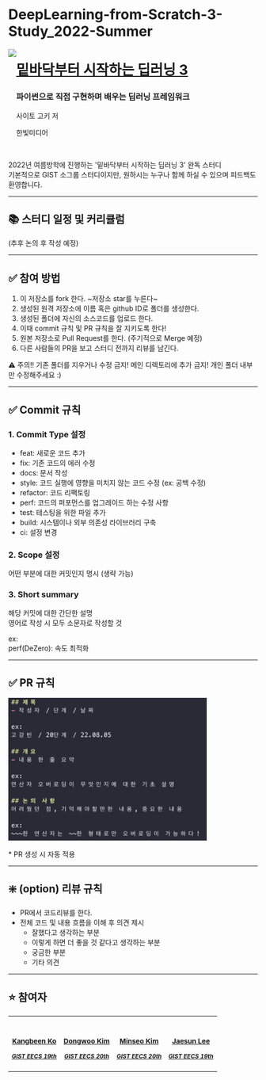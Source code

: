# DeepLearning-from-Scratch-3-Study_2022-Summer
<p>
<a href="http://www.yes24.com/Product/Goods/95343845">  
<img src="https://github.com/WegraLee/deep-learning-from-scratch-3/blob/master/cover.jpg" height="200" align=left></a>
  <a href="http://www.yes24.com/Product/Goods/95343845">
  <h1>밑바닥부터 시작하는 딥러닝 3</h1></a>
  <h3>파이썬으로 직접 구현하며 배우는 딥러닝 프레임워크</h3>
  <p>사이토 고키 저</p>
  <p>한빛미디어</p>
</p>

<br>

2022년 여름방학에 진행하는 '밑바닥부터 시작하는 딥러닝 3' 완독 스터디<br>
기본적으로 GIST 소그룹 스터디이지만, 원하시는 누구나 함께 하실 수 있으며 피드백도 환영합니다.<br>

---

## 📚 스터디 일정 및 커리큘럼

(추후 논의 후 작성 예정)

---

## ✅ 참여 방법

1. 이 저장소를 fork 한다. ~저장소 star를 누른다~
2. 생성된 원격 저장소에 이름 혹은 github ID로 폴더를 생성한다.
3. 생성된 폴더에 자신의 소스코드를 업로드 한다.
4. 이때 commit 규칙 및 PR 규칙을 잘 지키도록 한다!
5. 원본 저장소로 Pull Request를 한다. (주기적으로 Merge 예정)
6. 다른 사람들의 PR을 보고 스터디 전까지 리뷰를 남긴다.

⚠️ 주의!! 기존 폴더를 지우거나 수정 금지! 메인 디렉토리에 추가 금지! 개인 폴더 내부만 수정해주세요 :)

---

## ✅ Commit 규칙

### 1. Commit Type 설정
  - feat: 새로운 코드 추가
  - fix: 기존 코드의 에러 수정
  - docs: 문서 작성
  - style: 코드 실행에 영향을 미치지 않는 코드 수정 (ex: 공백 수정)
  - refactor: 코드 리팩토링
  - perf: 코드의 퍼포먼스를 업그레이드 하는 수정 사항
  - test: 테스팅을 위한 파일 추가
  - build: 시스템이나 외부 의존성 라이브러리 구축
  - ci: 설정 변경

### 2. Scope 설정
어떤 부분에 대한 커밋인지 명시 (생략 가능)

### 3. Short summary
해당 커밋에 대한 간단한 설명<br>
영어로 작성 시 모두 소문자로 작성할 것

ex:<br>
perf(DeZero): 속도 최적화

----

## ✅ PR 규칙

<img width="401" alt="image" src="pull-request-template.png">

<br>

\* PR 생성 시 자동 적용

----

## ❇️ (option) 리뷰 규칙

- PR에서 코드리뷰를 한다.
- 전체 코드 및 내용 흐름을 이해 후 의견 제시
  - 잘했다고 생각하는 부분
  - 이렇게 하면 더 좋을 것 같다고 생각하는 부분
  - 궁금한 부분
  - 기타 의견

----

## ⭐️ 참여자
<table>
  <tr>
    <td align="center">
      <a href="https://github.com/KevinTheRainmaker"><img src="https://github.com/KevinTheRainmaker.png" width="200" alt=""/>
        <sub>
          <h3>Kangbeen Ko</h3>
          <h5>GIST EECS 19th</h5>
        </sub></a>
      </td>
    <td align="center">
      <a href="https://github.com/dwjustin"><img src="https://github.com/dwjustin.png" width="200" alt=""/>
        <sub>
          <h3>Dongwoo Kim</h3>
          <h5>GIST EECS 20th</h5>
        </sub></a>
      </td>
    <td align="center">
      <a href="https://github.com/willystumblr"><img src="https://github.com/willystumblr.png" width="200" alt=""/>
        <sub>
          <h3>Minseo Kim</h3>
          <h5>GIST EECS 20th</h5>
        </sub></a>
      </td>
    <td align="center">
      <a href="https://github.com/Reelect"><img src="https://github.com/Reelect.png" width="200" alt=""/>
        <sub>
          <h3>Jaesun Lee</h3>
          <h5>GIST EECS 19th</h5>
        </sub></a>
      </td>
  </tr>
</table>

<br>

